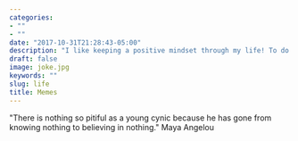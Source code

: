 ```yaml
---
categories:
- ""
- ""
date: "2017-10-31T21:28:43-05:00"
description: "I like keeping a positive mindset through my life! To do so, I find confort in conversation with friends, food and memes!"
draft: false
image: joke.jpg
keywords: ""
slug: life
title: Memes
---
```



"There is nothing so pitiful as a young cynic because he has gone from knowing nothing to believing in nothing." 
Maya Angelou
